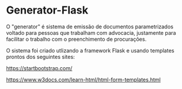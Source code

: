 # Generator-Flask
O "generator" é sistema de emissão de documentos parametrizados voltado para pessoas que trabalham com advocacia,
justamente para facilitar o trabalho com o preenchimento de procurações.

O sistema foi criado utlizando a framework Flask e usando templates prontos dos seguintes sites:

https://startbootstrap.com/

https://www.w3docs.com/learn-html/html-form-templates.html

